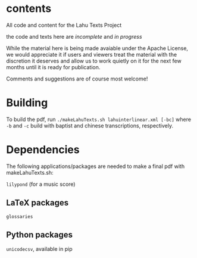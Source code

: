 # contents
All code and content for the Lahu Texts Project

the code and texts here are *incomplete* and *in progress*

While the material here is being made avaiable under the Apache License, we
would appreciate it if users and viewers treat the material with the 
discretion it deserves and allow us to work quietly on it for the next
few months until it is ready for publication.

Comments and suggestions are of course most welcome!

# Building
To build the pdf, run `./makeLahuTexts.sh lahuinterlinear.xml [-bc]`
where `-b` and `-c` build with baptist and chinese transcriptions, respectively.

# Dependencies
The following applications/packages are needed to make a final pdf with makeLahuTexts.sh:

`lilypond` (for a music score)
## LaTeX packages
`glossaries`

## Python packages
`unicodecsv`, available in pip
